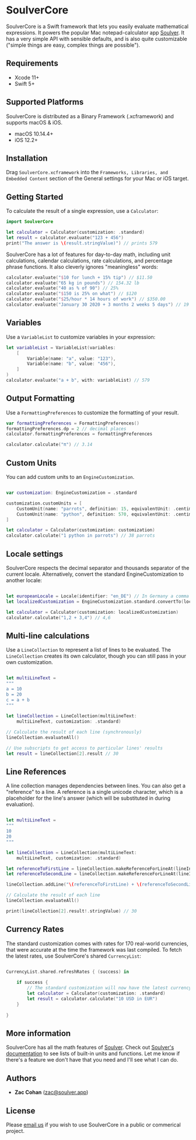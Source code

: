 # SoulverCore

SoulverCore is a Swift framework that lets you easily evaluate mathematical expressions. It powers the popular Mac notepad-calculator app [Soulver](https://soulver.app). It has a very simple API with sensible defaults, and is also quite customizable ("simple things are easy, complex things are possible").

## Requirements

- Xcode 11+
- Swift 5+

## Supported Platforms

SoulverCore is distributed as a Binary Framework (.xcframework) and supports macOS & iOS. 

- macOS 10.14.4+
- iOS 12.2+

## Installation


Drag `SoulverCore.xcframework` into the `Frameworks, Libraries, and Embedded Content` section of the General settings for your Mac or iOS target.


## Getting Started

To calculate the result of a single expression, use a `Calculator`:

```swift
import SoulverCore

let calculator = Calculator(customization: .standard)
let result = calculator.evaluate("123 + 456")
print("The answer is \(result.stringValue)") // prints 579
```

SoulverCore has a lot of features for day-to-day math, including unit calculations, calendar calculations, rate calculations, and percentage phrase functions. It also cleverly ignores "meaningless" words:

```swift
calculator.evaluate("$10 for lunch + 15% tip") // $11.50
calculator.evaluate("65 kg in pounds") // 154.32 lb
calculator.evaluate("40 as % of 90") // 25%
calculator.evaluate("$150 is 25% on what") // $120
calculator.evaluate("$25/hour * 14 hours of work") // $350.00
calculator.evaluate("January 30 2020 + 3 months 2 weeks 5 days") // 19 May
```

## Variables

Use a `VariableList` to customize variables in your expression:

```swift
let variableList = VariableList(variables:
    [
        Variable(name: "a", value: "123"),
        Variable(name: "b", value: "456"),
    ]
)
calculator.evaluate("a + b", with: variableList) // 579        
```
## Output Formatting

Use a `FormattingPreferences` to customize the formatting of your result.

```swift
var formattingPreferences = FormattingPreferences()
formattingPreferences.dp = 2 // decimal places
calculator.formattingPreferences = formattingPreferences

calculator.calculate("π") // 3.14
```

## Custom Units

You can add custom units to an `EngineCustomization`.

```swift

var customization: EngineCustomization = .standard

customization.customUnits = [
    CustomUnit(name: "parrots", definition: 15, equivalentUnit: .centimeters),
    CustomUnit(name: "python", definition: 570, equivalentUnit: .centimeters)
]

let calculator = Calculator(customization: customization)
calculator.calculate("1 python in parrots") // 38 parrots
```

## Locale settings

SoulverCore respects the decimal separator and thousands separator of the current locale. Alternatively, convert the standard EngineCustomization to another locale:

```swift

let europeanLocale = Locale(identifier: "en_DE") // In Germany a comma is used as the decimal separator
let localizedCustomization = EngineCustomization.standard.convertTo(locale: europeanLocale)

let calculator = Calculator(customization: localizedCustomization)
calculator.calculate("1,2 + 3,4") // 4,6
```

## Multi-line calculations

Use a `LineCollection` to represent a list of lines to be evaluated. The `LineCollection` creates its own calculator, though you can still pass in your own customization.

```swift

let multiLineText =
"""
a = 10
b = 20
c = a + b
"""
        
let lineCollection = LineCollection(multiLineText:
    multiLineText, customization: .standard)

// Calculate the result of each line (synchronously)
lineCollection.evaluateAll()

// Use subscripts to get access to particular lines' results
let result = lineCollection[2].result // 30
````

## Line References

A line collection manages dependencies between lines. You can also get a "reference" to a line. A reference is a single unicode character, which is a placeholder for the line's answer (which will be substituted in during evaluation).

```swift

let multiLineText =
"""
10
20
"""

let lineCollection = LineCollection(multiLineText:
    multiLineText, customization: .standard)

let referenceToFirstLine = lineCollection.makeReferenceForLineAt(lineIndex: 0)
let referenceToSecondLine = lineCollection.makeReferenceForLineAt(lineIndex: 1)

lineCollection.addLine("\(referenceToFirstLine) + \(referenceToSecondLine)")

// Calculate the result of each line
lineCollection.evaluateAll()

print(lineCollection[2].result!.stringValue) // 30
````

## Currency Rates

The standard customization comes with rates for 170 real-world currencies, that were accurate at the time the framework was last compiled. To fetch the latest rates, use SoulverCore's shared `CurrencyList`:

```swift

CurrencyList.shared.refreshRates { (success) in
	
	if success {  
		// The standard customization will now have the latest currency rates applied
		let calculator = Calculator(customization: .standard)
		let result = calculator.calculate("10 USD in EUR")  
	}
	
}

````


## More information

SoulverCore has all the math features of [Soulver](https://soulver.app). Check out [Soulver's documentation](https://documentation.soulver.app) to see lists of built-in units and functions. Let me know if there's a feature we don't have that you need and I'll see what I can do.

## Authors

* **Zac Cohan** (zac@soulver.app)

## License

Please [email us](mailto:contact@soulver.app) if you wish to use SoulverCore in a public or commerical project.
